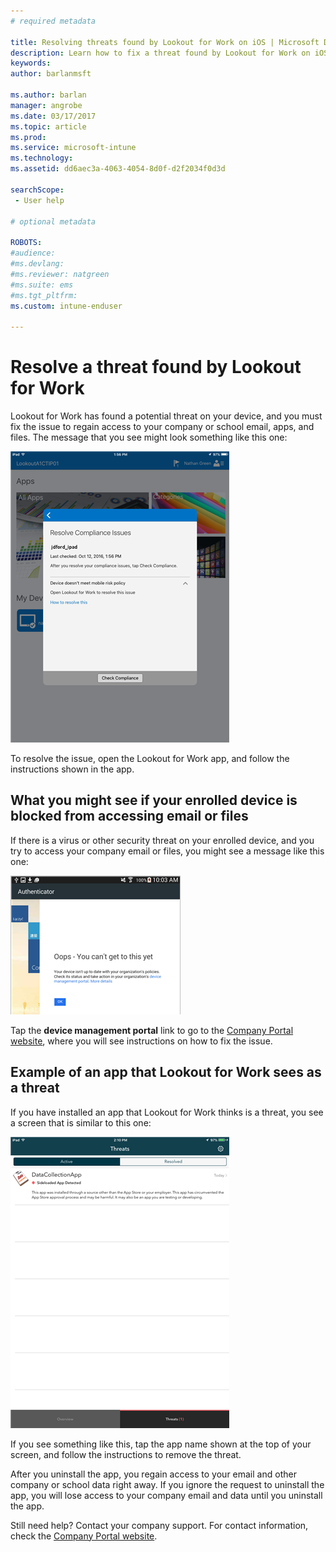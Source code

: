 ```yaml
---
# required metadata

title: Resolving threats found by Lookout for Work on iOS | Microsoft Docs
description: Learn how to fix a threat found by Lookout for Work on iOS.
keywords:
author: barlanmsft

ms.author: barlan
manager: angrobe
ms.date: 03/17/2017
ms.topic: article
ms.prod:
ms.service: microsoft-intune
ms.technology:
ms.assetid: dd6aec3a-4063-4054-8d0f-d2f2034f0d3d

searchScope:
 - User help

# optional metadata

ROBOTS:  
#audience:
#ms.devlang:
#ms.reviewer: natgreen
#ms.suite: ems
#ms.tgt_pltfrm:
ms.custom: intune-enduser

---
```


# Resolve a threat found by Lookout for Work

Lookout for Work has found a potential threat on your device, and you must fix the issue to regain access to your company or school email, apps, and files. The message that you see might look something like this one:

![Out of compliance message from Lookout from Work](./media/ios-lfw-noncompliant-in-ssp.png)

To resolve the issue, open the Lookout for Work app, and follow the instructions shown in the app.

## What you might see if your enrolled device is blocked from accessing email or files

If there is a virus or other security threat on your enrolled device, and you try to access your company email or files, you might see a message like this one:

![Lookout for Work error message with link to Company Portal website](./media/mtd-go-to-device-management-portal-android.png)

Tap the **device management portal** link to go to the [Company Portal website](http://portal.manage.microsoft.com), where you will see instructions on how to fix the issue.

## Example of an app that Lookout for Work sees as a threat

If you have installed an app that Lookout for Work thinks is a threat, you see a screen that is similar to this one:

![example of Lookout for Work virus alert message](./media/ios-lfw-threat-example.png)

If you see something like this, tap the app name shown at the top of your screen, and follow the instructions to remove the threat.

After you uninstall the app, you regain access to your email and other company or school data right away. If you ignore the request to uninstall the app, you will lose access to your company email and data until you uninstall the app.

Still need help? Contact your company support. For contact information, check the [Company Portal website](http://portal.manage.microsoft.com).
